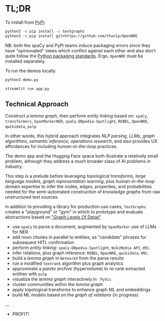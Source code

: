 # TL;DR

To install from [PyPi](https://pypi.python.org/pypi/textgraphs):

```bash
python3 -m pip install -u textgraphs
python3 -m pip install git+https://github.com/thunlp/OpenNRE
```

NB: both the spaCy and PyPi teams induce packaging errors since they
have "opinionated" views which conflict against each other and also
don't quite follow the [Python packaging standards](https://peps.python.org/pep-0621/).
Ergo, `OpenNRE` must be installed separately.

To run the demos locally:

```bash
python3 demo.py
```

```bash
streamlit run app.py
```


## Technical Approach

Construct a _lemma graph_, then perform _entity linking_ based on:
`spaCy`, `transformers`, `SpanMarkerNER`,
`spaCy-DBpedia-Spotlight`, `REBEL`, `OpenNRE`,
`qwikidata`, `pulp`


In other words, this hybrid approach integrates
_NLP parsing_, _LLMs_, _graph algorithms_, _semantic inference_,
_operations research_, and also provides UX affordances for including
_human-in-the-loop_ practices.

The demo app and the Hugging Face space both illustrate a relatively
small problem, although they address a much broader class of AI problems
in industry.

This step is a prelude before leveraging
_topological transforms_, _large language models_, _graph representation learning_,
plus _human-in-the-loop_ domain expertise to infer
the nodes, edges, properties, and probabilities needed for the
semi-automated construction of _knowledge graphs_ from
raw unstructured text sources.

In addition to providing a library for production use cases,
`TextGraphs` creates a "playground" or "gym"
in which to prototype and evaluate abstractions based on
["Graph Levels Of Detail"](https://blog.derwen.ai/graph-levels-of-detail-ea4226abba55)

  * use `spaCy` to parse a document, augmented by `SpanMarker` use of LLMs for NER
  * add noun chunks in parallel to entities, as "candidate" phrases for subsequent HITL confirmation
  * perform _entity linking_: `spaCy-DBpedia-Spotlight`, `WikiMedia API`, etc.
  * infer relations, plus graph inference: `REBEL`, `OpenNRE`, `qwikidata`, etc.
  * build a _lemma graph_ in `NetworkX` from the parse results
  * run a modified `textrank` algorithm plus graph analytics
  * approximate a _pareto archive_ (hypervolume) to re-rank extracted entities with `pulp`
  * visualize the _lemma graph_ interactively in ` PyVis`
  * cluster communities within the _lemma graph_
  * apply topological transforms to enhance graph ML and embeddings
  * build ML models based on the _graph of relations_ (in progress)

**...**

  * PROFIT!
